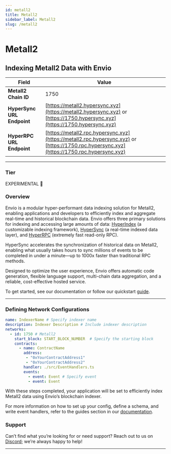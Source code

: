 ```yaml
---
id: metall2
title: Metall2
sidebar_label: Metall2
slug: /metall2
---
```


# Metall2

## Indexing Metall2 Data with Envio

| **Field**                     | **Value**                                                                                          |
|-------------------------------|----------------------------------------------------------------------------------------------------|
| **Metall2 Chain ID**     | 1750                                                                                            |
| **HyperSync URL Endpoint**    | [https://metall2.hypersync.xyz](https://metall2.hypersync.xyz) or [https://1750.hypersync.xyz](https://1750.hypersync.xyz) |
| **HyperRPC URL Endpoint**     | [https://metall2.rpc.hypersync.xyz](https://metall2.rpc.hypersync.xyz) or [https://1750.rpc.hypersync.xyz](https://1750.rpc.hypersync.xyz) |

---

### Tier

EXPERIMENTAL 🧪

### Overview

Envio is a modular hyper-performant data indexing solution for Metall2, enabling applications and developers to efficiently index and aggregate real-time and historical blockchain data. Envio offers three primary solutions for indexing and accessing large amounts of data: [HyperIndex](/docs/HyperIndex/overview) (a customizable indexing framework), [HyperSync](/docs/HyperSync/overview) (a real-time indexed data layer), and [HyperRPC](/docs/HyperSync/overview-hyperrpc) (extremely fast read-only RPC).

HyperSync accelerates the synchronization of historical data on Metall2, enabling what usually takes hours to sync millions of events to be completed in under a minute—up to 1000x faster than traditional RPC methods.

Designed to optimize the user experience, Envio offers automatic code generation, flexible language support, multi-chain data aggregation, and a reliable, cost-effective hosted service.

To get started, see our documentation or follow our quickstart [guide](/docs/HyperIndex/contract-import).

---

### Defining Network Configurations

```yaml
name: IndexerName # Specify indexer name
description: Indexer Description # Include indexer description
networks:
  - id: 1750 # Metall2  
    start_block: START_BLOCK_NUMBER  # Specify the starting block
    contracts:
      - name: ContractName
        address:
         - "0xYourContractAddress1"
         - "0xYourContractAddress2"
        handler: ./src/EventHandlers.ts
        events:
          - event: Event # Specify event
          - event: Event
```

With these steps completed, your application will be set to efficiently index Metall2 data using Envio’s blockchain indexer.

For more information on how to set up your config, define a schema, and write event handlers, refer to the guides section in our [documentation](/docs/HyperIndex/configuration-file).

### Support

Can’t find what you’re looking for or need support? Reach out to us on [Discord](https://discord.com/invite/Q9qt8gZ2fX); we’re always happy to help!

---
